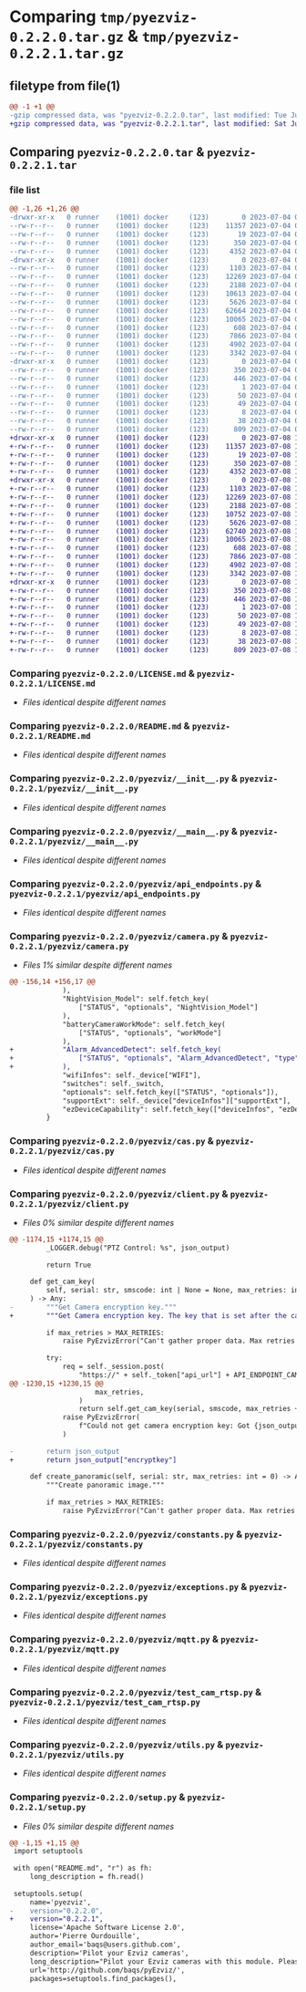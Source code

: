 # Comparing `tmp/pyezviz-0.2.2.0.tar.gz` & `tmp/pyezviz-0.2.2.1.tar.gz`

## filetype from file(1)

```diff
@@ -1 +1 @@
-gzip compressed data, was "pyezviz-0.2.2.0.tar", last modified: Tue Jul  4 05:42:08 2023, max compression
+gzip compressed data, was "pyezviz-0.2.2.1.tar", last modified: Sat Jul  8 19:55:13 2023, max compression
```

## Comparing `pyezviz-0.2.2.0.tar` & `pyezviz-0.2.2.1.tar`

### file list

```diff
@@ -1,26 +1,26 @@
-drwxr-xr-x   0 runner    (1001) docker     (123)        0 2023-07-04 05:42:08.004020 pyezviz-0.2.2.0/
--rw-r--r--   0 runner    (1001) docker     (123)    11357 2023-07-04 05:41:57.000000 pyezviz-0.2.2.0/LICENSE.md
--rw-r--r--   0 runner    (1001) docker     (123)       19 2023-07-04 05:41:57.000000 pyezviz-0.2.2.0/MANIFEST.in
--rw-r--r--   0 runner    (1001) docker     (123)      350 2023-07-04 05:42:08.004020 pyezviz-0.2.2.0/PKG-INFO
--rw-r--r--   0 runner    (1001) docker     (123)     4352 2023-07-04 05:41:57.000000 pyezviz-0.2.2.0/README.md
-drwxr-xr-x   0 runner    (1001) docker     (123)        0 2023-07-04 05:42:08.004020 pyezviz-0.2.2.0/pyezviz/
--rw-r--r--   0 runner    (1001) docker     (123)     1103 2023-07-04 05:41:57.000000 pyezviz-0.2.2.0/pyezviz/__init__.py
--rw-r--r--   0 runner    (1001) docker     (123)    12269 2023-07-04 05:41:57.000000 pyezviz-0.2.2.0/pyezviz/__main__.py
--rw-r--r--   0 runner    (1001) docker     (123)     2188 2023-07-04 05:41:57.000000 pyezviz-0.2.2.0/pyezviz/api_endpoints.py
--rw-r--r--   0 runner    (1001) docker     (123)    10613 2023-07-04 05:41:57.000000 pyezviz-0.2.2.0/pyezviz/camera.py
--rw-r--r--   0 runner    (1001) docker     (123)     5626 2023-07-04 05:41:57.000000 pyezviz-0.2.2.0/pyezviz/cas.py
--rw-r--r--   0 runner    (1001) docker     (123)    62664 2023-07-04 05:41:57.000000 pyezviz-0.2.2.0/pyezviz/client.py
--rw-r--r--   0 runner    (1001) docker     (123)    10065 2023-07-04 05:41:57.000000 pyezviz-0.2.2.0/pyezviz/constants.py
--rw-r--r--   0 runner    (1001) docker     (123)      608 2023-07-04 05:41:57.000000 pyezviz-0.2.2.0/pyezviz/exceptions.py
--rw-r--r--   0 runner    (1001) docker     (123)     7866 2023-07-04 05:41:57.000000 pyezviz-0.2.2.0/pyezviz/mqtt.py
--rw-r--r--   0 runner    (1001) docker     (123)     4902 2023-07-04 05:41:57.000000 pyezviz-0.2.2.0/pyezviz/test_cam_rtsp.py
--rw-r--r--   0 runner    (1001) docker     (123)     3342 2023-07-04 05:41:57.000000 pyezviz-0.2.2.0/pyezviz/utils.py
-drwxr-xr-x   0 runner    (1001) docker     (123)        0 2023-07-04 05:42:08.004020 pyezviz-0.2.2.0/pyezviz.egg-info/
--rw-r--r--   0 runner    (1001) docker     (123)      350 2023-07-04 05:42:07.000000 pyezviz-0.2.2.0/pyezviz.egg-info/PKG-INFO
--rw-r--r--   0 runner    (1001) docker     (123)      446 2023-07-04 05:42:07.000000 pyezviz-0.2.2.0/pyezviz.egg-info/SOURCES.txt
--rw-r--r--   0 runner    (1001) docker     (123)        1 2023-07-04 05:42:07.000000 pyezviz-0.2.2.0/pyezviz.egg-info/dependency_links.txt
--rw-r--r--   0 runner    (1001) docker     (123)       50 2023-07-04 05:42:07.000000 pyezviz-0.2.2.0/pyezviz.egg-info/entry_points.txt
--rw-r--r--   0 runner    (1001) docker     (123)       49 2023-07-04 05:42:07.000000 pyezviz-0.2.2.0/pyezviz.egg-info/requires.txt
--rw-r--r--   0 runner    (1001) docker     (123)        8 2023-07-04 05:42:07.000000 pyezviz-0.2.2.0/pyezviz.egg-info/top_level.txt
--rw-r--r--   0 runner    (1001) docker     (123)       38 2023-07-04 05:42:08.004020 pyezviz-0.2.2.0/setup.cfg
--rw-r--r--   0 runner    (1001) docker     (123)      809 2023-07-04 05:41:57.000000 pyezviz-0.2.2.0/setup.py
+drwxr-xr-x   0 runner    (1001) docker     (123)        0 2023-07-08 19:55:13.469589 pyezviz-0.2.2.1/
+-rw-r--r--   0 runner    (1001) docker     (123)    11357 2023-07-08 19:55:05.000000 pyezviz-0.2.2.1/LICENSE.md
+-rw-r--r--   0 runner    (1001) docker     (123)       19 2023-07-08 19:55:05.000000 pyezviz-0.2.2.1/MANIFEST.in
+-rw-r--r--   0 runner    (1001) docker     (123)      350 2023-07-08 19:55:13.469589 pyezviz-0.2.2.1/PKG-INFO
+-rw-r--r--   0 runner    (1001) docker     (123)     4352 2023-07-08 19:55:05.000000 pyezviz-0.2.2.1/README.md
+drwxr-xr-x   0 runner    (1001) docker     (123)        0 2023-07-08 19:55:13.469589 pyezviz-0.2.2.1/pyezviz/
+-rw-r--r--   0 runner    (1001) docker     (123)     1103 2023-07-08 19:55:05.000000 pyezviz-0.2.2.1/pyezviz/__init__.py
+-rw-r--r--   0 runner    (1001) docker     (123)    12269 2023-07-08 19:55:05.000000 pyezviz-0.2.2.1/pyezviz/__main__.py
+-rw-r--r--   0 runner    (1001) docker     (123)     2188 2023-07-08 19:55:05.000000 pyezviz-0.2.2.1/pyezviz/api_endpoints.py
+-rw-r--r--   0 runner    (1001) docker     (123)    10752 2023-07-08 19:55:05.000000 pyezviz-0.2.2.1/pyezviz/camera.py
+-rw-r--r--   0 runner    (1001) docker     (123)     5626 2023-07-08 19:55:05.000000 pyezviz-0.2.2.1/pyezviz/cas.py
+-rw-r--r--   0 runner    (1001) docker     (123)    62740 2023-07-08 19:55:05.000000 pyezviz-0.2.2.1/pyezviz/client.py
+-rw-r--r--   0 runner    (1001) docker     (123)    10065 2023-07-08 19:55:05.000000 pyezviz-0.2.2.1/pyezviz/constants.py
+-rw-r--r--   0 runner    (1001) docker     (123)      608 2023-07-08 19:55:05.000000 pyezviz-0.2.2.1/pyezviz/exceptions.py
+-rw-r--r--   0 runner    (1001) docker     (123)     7866 2023-07-08 19:55:05.000000 pyezviz-0.2.2.1/pyezviz/mqtt.py
+-rw-r--r--   0 runner    (1001) docker     (123)     4902 2023-07-08 19:55:05.000000 pyezviz-0.2.2.1/pyezviz/test_cam_rtsp.py
+-rw-r--r--   0 runner    (1001) docker     (123)     3342 2023-07-08 19:55:05.000000 pyezviz-0.2.2.1/pyezviz/utils.py
+drwxr-xr-x   0 runner    (1001) docker     (123)        0 2023-07-08 19:55:13.469589 pyezviz-0.2.2.1/pyezviz.egg-info/
+-rw-r--r--   0 runner    (1001) docker     (123)      350 2023-07-08 19:55:13.000000 pyezviz-0.2.2.1/pyezviz.egg-info/PKG-INFO
+-rw-r--r--   0 runner    (1001) docker     (123)      446 2023-07-08 19:55:13.000000 pyezviz-0.2.2.1/pyezviz.egg-info/SOURCES.txt
+-rw-r--r--   0 runner    (1001) docker     (123)        1 2023-07-08 19:55:13.000000 pyezviz-0.2.2.1/pyezviz.egg-info/dependency_links.txt
+-rw-r--r--   0 runner    (1001) docker     (123)       50 2023-07-08 19:55:13.000000 pyezviz-0.2.2.1/pyezviz.egg-info/entry_points.txt
+-rw-r--r--   0 runner    (1001) docker     (123)       49 2023-07-08 19:55:13.000000 pyezviz-0.2.2.1/pyezviz.egg-info/requires.txt
+-rw-r--r--   0 runner    (1001) docker     (123)        8 2023-07-08 19:55:13.000000 pyezviz-0.2.2.1/pyezviz.egg-info/top_level.txt
+-rw-r--r--   0 runner    (1001) docker     (123)       38 2023-07-08 19:55:13.469589 pyezviz-0.2.2.1/setup.cfg
+-rw-r--r--   0 runner    (1001) docker     (123)      809 2023-07-08 19:55:05.000000 pyezviz-0.2.2.1/setup.py
```

### Comparing `pyezviz-0.2.2.0/LICENSE.md` & `pyezviz-0.2.2.1/LICENSE.md`

 * *Files identical despite different names*

### Comparing `pyezviz-0.2.2.0/README.md` & `pyezviz-0.2.2.1/README.md`

 * *Files identical despite different names*

### Comparing `pyezviz-0.2.2.0/pyezviz/__init__.py` & `pyezviz-0.2.2.1/pyezviz/__init__.py`

 * *Files identical despite different names*

### Comparing `pyezviz-0.2.2.0/pyezviz/__main__.py` & `pyezviz-0.2.2.1/pyezviz/__main__.py`

 * *Files identical despite different names*

### Comparing `pyezviz-0.2.2.0/pyezviz/api_endpoints.py` & `pyezviz-0.2.2.1/pyezviz/api_endpoints.py`

 * *Files identical despite different names*

### Comparing `pyezviz-0.2.2.0/pyezviz/camera.py` & `pyezviz-0.2.2.1/pyezviz/camera.py`

 * *Files 1% similar despite different names*

```diff
@@ -156,14 +156,17 @@
             ),
             "NightVision_Model": self.fetch_key(
                 ["STATUS", "optionals", "NightVision_Model"]
             ),
             "batteryCameraWorkMode": self.fetch_key(
                 ["STATUS", "optionals", "workMode"]
             ),
+            "Alarm_AdvancedDetect": self.fetch_key(
+                ["STATUS", "optionals", "Alarm_AdvancedDetect", "type"]
+            ),
             "wifiInfos": self._device["WIFI"],
             "switches": self._switch,
             "optionals": self.fetch_key(["STATUS", "optionals"]),
             "supportExt": self._device["deviceInfos"]["supportExt"],
             "ezDeviceCapability": self.fetch_key(["deviceInfos", "ezDeviceCapability"]),
         }
```

### Comparing `pyezviz-0.2.2.0/pyezviz/cas.py` & `pyezviz-0.2.2.1/pyezviz/cas.py`

 * *Files identical despite different names*

### Comparing `pyezviz-0.2.2.0/pyezviz/client.py` & `pyezviz-0.2.2.1/pyezviz/client.py`

 * *Files 0% similar despite different names*

```diff
@@ -1174,15 +1174,15 @@
         _LOGGER.debug("PTZ Control: %s", json_output)
 
         return True
 
     def get_cam_key(
         self, serial: str, smscode: int | None = None, max_retries: int = 0
     ) -> Any:
-        """Get Camera encryption key."""
+        """Get Camera encryption key. The key that is set after the camera is added to the account."""
 
         if max_retries > MAX_RETRIES:
             raise PyEzvizError("Can't gather proper data. Max retries exceeded.")
 
         try:
             req = self._session.post(
                 "https://" + self._token["api_url"] + API_ENDPOINT_CAM_ENCRYPTKEY,
@@ -1230,15 +1230,15 @@
                     max_retries,
                 )
                 return self.get_cam_key(serial, smscode, max_retries + 1)
             raise PyEzvizError(
                 f"Could not get camera encryption key: Got {json_output})"
             )
 
-        return json_output
+        return json_output["encryptkey"]
 
     def create_panoramic(self, serial: str, max_retries: int = 0) -> Any:
         """Create panoramic image."""
 
         if max_retries > MAX_RETRIES:
             raise PyEzvizError("Can't gather proper data. Max retries exceeded.")
```

### Comparing `pyezviz-0.2.2.0/pyezviz/constants.py` & `pyezviz-0.2.2.1/pyezviz/constants.py`

 * *Files identical despite different names*

### Comparing `pyezviz-0.2.2.0/pyezviz/exceptions.py` & `pyezviz-0.2.2.1/pyezviz/exceptions.py`

 * *Files identical despite different names*

### Comparing `pyezviz-0.2.2.0/pyezviz/mqtt.py` & `pyezviz-0.2.2.1/pyezviz/mqtt.py`

 * *Files identical despite different names*

### Comparing `pyezviz-0.2.2.0/pyezviz/test_cam_rtsp.py` & `pyezviz-0.2.2.1/pyezviz/test_cam_rtsp.py`

 * *Files identical despite different names*

### Comparing `pyezviz-0.2.2.0/pyezviz/utils.py` & `pyezviz-0.2.2.1/pyezviz/utils.py`

 * *Files identical despite different names*

### Comparing `pyezviz-0.2.2.0/setup.py` & `pyezviz-0.2.2.1/setup.py`

 * *Files 0% similar despite different names*

```diff
@@ -1,15 +1,15 @@
 import setuptools
 
 with open("README.md", "r") as fh:
     long_description = fh.read()
 
 setuptools.setup(
     name='pyezviz',
-    version="0.2.2.0",
+    version="0.2.2.1",
     license='Apache Software License 2.0',
     author='Pierre Ourdouille',
     author_email='baqs@users.github.com',
     description='Pilot your Ezviz cameras',
     long_description="Pilot your Ezviz cameras with this module. Please view readme on github",
     url='http://github.com/baqs/pyEzviz/',
     packages=setuptools.find_packages(),
```

